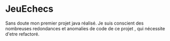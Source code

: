 # JeuEchecs

Sans doute mon premier projet java réalisé.
Je suis conscient des nombreuses redondances et anomalies de code de ce projet , qui nécessite d'etre refactoré.
